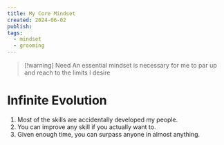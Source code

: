 ```yaml
---
title: My Core Mindset
created: 2024-06-02
publish:
tags:
  - mindset
  - grooming
---
```

> [!warning] Need
> An essential mindset is necessary for me to par up and reach to the limits I desire
# Infinite Evolution

1. Most of the skills are accidentally developed my people.
2. You can improve any skill if you actually want to.
3. Given enough time, you can surpass anyone in almost anything.
